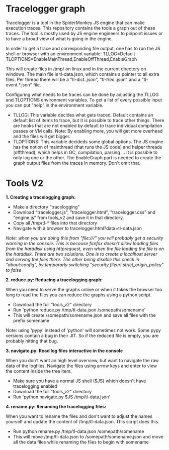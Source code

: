 Tracelogger graph
=================

Tracelogger is a tool in the SpiderMonkey JS engine that can make execution traces. This repository contains the tools a graph out of these traces. The tool is mostly used by JS engine engineers to pinpoint issues or to have a broad view of what is going in the engine.

In order to get a trace and corresponding file output, one has to run the JS shell or browser with an environment variable:
TLLOG=Default TLOPTIONS=EnableMainThread,EnableOffThread,EnableGraph

This will create files in /tmp/ on linux and in the current directory on windows. The main file is tl-data.json, which contains a pointer to all extra files. Per thread there will be a "tl-dict.*.json", "tl-tree.*.json" and a "tl-event.*.json" file.

Configuring what needs to be traces can be done by adjusting the TLLOG and TLOPTIONS environment variables. To get a list of every possible input you can put "help" in the environment variable.
- TLLOG: This variable decides what gets traced. Default contains an default list of items to trace, but it is possible to trace other things. There are hooks that are not enabled by default to trace individual compilation passes or VM calls. Note: By enabling more, you will get more overhead and the files will get bigger.
- TLOPTIONS: This variable decideds some global options. The JS engine has the notion of mainthread (that runs the JS code) and helper threads (offthread), which helps in GC, compilation, parsing ... It is possible to only log one or the other. The EnableGraph part is needed to create the graph output files from the traces in memory. Don't omit that.

Tools V2
========

**1. Creating a tracelogging graph:**

- Make a directory "tracelogging"
- Download "tracelogger.js", "tracelogger.html", "tracelogger.css" and "engine.js" from tools_v2 and save it in that directory.
- Copy all /tmp/tl-* files into that directory
- Navigate with a browser to tracelogger.html?data=tl-data.json

*Note: when you are doing this from "file:///" you will probably get a security warning in the console. This is because firefox doesn't allow loading files from the harddisk using httprequest, even when the file loading the file is on the harddisk. There are two solutions. One is to create a localhost server and serving the files there. The other being disable this check in "about:config", by temporarly switching "security.fileuri.strict_origin_policy" to false*

**2. reduce.py: Reducing a tracelogging graph:**

When you need to serve the graphs online or when it takes the browser too long to read the files you can reduce the graphs using a python script.

- Download the full "tools_v2" directory
- Run 'python reduce.py /tmp/tl-data.json /somepath/somename'
- This will create /somepath/somename.json and save all files with the prefix somename

Note: using 'pypy' instead of 'python' will sometimes not work. Some pypy versions contain a bug in their JIT. So if the reduced file is empty, you are probably hitting that bug.

**3. navigate.py: Read log files interactive in the console**

When you don't want an high level overview, but want to navigate the raw data of the logfiles. Navigate the files using arrow keys and enter to view the content inside the tree item.

- Make sure you have a normal JS shell ($JS) which doesn't have tracelogging enabled
- Download the full "tools_v2" directory
- Run 'python navigate.py $JS /tmp/tl-data.json'

**4. rename.py: Renaming the tracelogging files:**

When you want to rename the files and don't want to adjust the names yourself and update the content of /tmp/tl-data.json. This script does this.

- Run python rename.py /tmp/tl-data.json /somepath/somename
- This will move /tmp/tl-data.json to /somepath/somename.json and move all the data files while renaming the files to begin with somename
